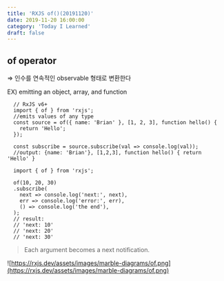 ```yaml
---
title: 'RXJS of()(20191120)'
date: 2019-11-20 16:00:00
category: 'Today I Learned'
draft: false
---
```


## of operator

⇒ 인수를 연속적인 observable 형태로 변환한다

EX) emitting an object, array, and function

```
  // RxJS v6+
  import { of } from 'rxjs';
  //emits values of any type
  const source = of({ name: 'Brian' }, [1, 2, 3], function hello() {
    return 'Hello';
  });
  
  const subscribe = source.subscribe(val => console.log(val));
  //output: {name: 'Brian'}, [1,2,3], function hello() { return 'Hello' }

  import { of } from 'rxjs';
   
  of(10, 20, 30)
  .subscribe(
    next => console.log('next:', next),
    err => console.log('error:', err),
    () => console.log('the end'),
  );
  // result:
  // 'next: 10'
  // 'next: 20'
  // 'next: 30'
```

> Each argument becomes a next notification.

![https://rxjs.dev/assets/images/marble-diagrams/of.png](https://rxjs.dev/assets/images/marble-diagrams/of.png)
